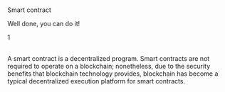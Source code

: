 <br>
<p id="title-lesson">Smart contract</p>
<p id="sub-md">Well done, you can do it!</p>
<div id="line-md">1</div>
<br>
<p id="sub-md"><span id="special-word">A smart contract</span> is a decentralized program. Smart contracts are not required to operate on a blockchain; nonetheless, due to the security benefits that blockchain technology provides, blockchain has become a typical decentralized execution platform for smart contracts.</p>
<br>
